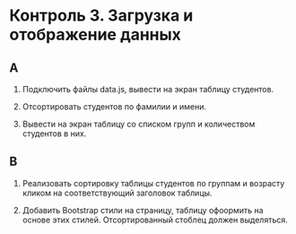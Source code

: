 
# Контроль 3. Загрузка и отображение данных

## A

 1. Подключить файлы data.js, вывести на экран таблицу студентов.

 2. Отсортировать студентов по фамилии и имени. 

 3. Вывести на экран таблицу со списком групп и количеством студентов в них.
    
## B

 1. Реализовать сортировку таблицы студентов по группам и возрасту кликом на соответствующий заголовок таблицы.  

 2. Добавить Bootstrap стили на страницу, таблицу офоормить на основе этих стилей. Отсортированный стоблец должен выделяться.
